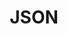---
logohandle: json
sort: json
title: JSON
website: http://json.org/
wikipedia: https://en.wikipedia.org/wiki/JSON
---